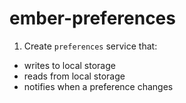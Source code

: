 # ember-preferences

1. Create `preferences` service that:
  * writes to local storage
  * reads from local storage
  * notifies when a preference changes
